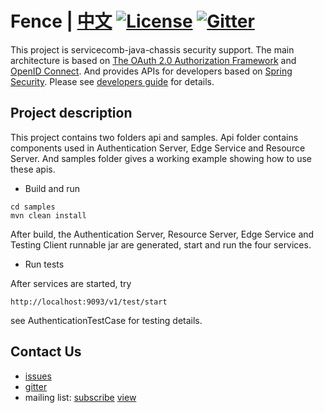 # Fence | [中文](README_ZH.md) [![License](https://img.shields.io/badge/license-Apache%202-4EB1BA.svg)](https://www.apache.org/licenses/LICENSE-2.0.html) [![Gitter](https://img.shields.io/badge/ServiceComb-Gitter-ff69b4.svg)](https://gitter.im/ServiceCombUsers/Lobby)

This project is servicecomb-java-chassis security support. The main architecture is based on [The OAuth 2.0 Authorization Framework](https://tools.ietf.org/html/rfc6749) and [OpenID Connect](https://openid.net/connect/). And provides APIs for developers based on [Spring Security](https://spring.io/projects/spring-security). Please see [developers guide](docs/zh_CN/developersGuide.md) for details.

## Project description

This project contains two folders api and samples. Api folder contains components used in Authentication Server, Edge Service and Resource Server. And samples folder gives a working example showing how to use these apis. 

* Build and run

```
cd samples
mvn clean install
```

After build, the Authentication Server, Resource Server, Edge Service and Testing Client runnable jar are generated, start and run the four services.

* Run tests

After services are started, try
```
http://localhost:9093/v1/test/start
```

see AuthenticationTestCase for testing details.

## Contact Us
* [issues](https://issues.apache.org/jira/browse/SCB)
* [gitter](https://gitter.im/ServiceCombUsers/Lobby)
* mailing list: [subscribe](mailto:dev-subscribe@servicecomb.apache.org) [view](https://lists.apache.org/list.html?dev@servicecomb.apache.org)
